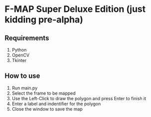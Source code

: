 #  F-MAP Super Deluxe Edition (just kidding pre-alpha)


## Requirements 

1. Python
2. OpenCV
3. Tkinter


## How to use 

1. Run main.py
2. Select the frame to be mapped
3. Use the Left-Click to draw the polygon and press Enter to finish it 
4. Enter a label and indentifier for the polygon 
5. Close the window to save the map

